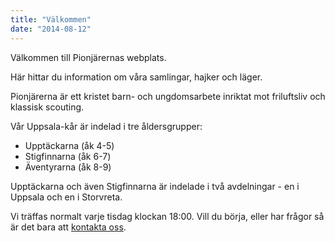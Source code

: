 ```yaml
---
title: "Välkommen"
date: "2014-08-12"
---
```


Välkommen till Pionjärernas webplats.

Här hittar du information om våra samlingar, hajker och läger.

Pionjärerna är ett kristet barn- och ungdomsarbete inriktat mot friluftsliv och klassisk scouting.

Vår Uppsala-kår är indelad i tre åldersgrupper:

* Upptäckarna (åk 4-5)
* Stigfinnarna (åk 6-7)
* Äventyrarna (åk 8-9)

Upptäckarna och även Stigfinnarna är indelade i två avdelningar - en i Uppsala och en i Storvreta.

Vi träffas normalt varje tisdag klockan 18:00. Vill du börja, eller har frågor så är det bara att [kontakta oss](/kontakt).
